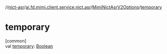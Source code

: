 //[nict-asr](../../../index.md)/[ai.fd.mimi.client.service.nict.asr](../index.md)/[MimiNictAsrV2Options](index.md)/[temporary](temporary.md)

# temporary

[common]\
val [temporary](temporary.md): [Boolean](https://kotlinlang.org/api/core/kotlin-stdlib/kotlin/-boolean/index.html)

